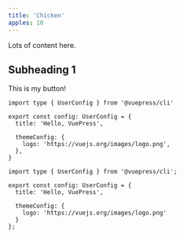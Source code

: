 ```yaml
---
title: 'Chicken'
apples: 10
---
```


Lots of content here.

## Subheading 1

This is my button!

```ts{1,6-8}
import type { UserConfig } from '@vuepress/cli'

export const config: UserConfig = {
  title: 'Hello, VuePress',

  themeConfig: {
    logo: 'https://vuejs.org/images/logo.png',
  },
}
```

```ts:no-line-numbers
import type { UserConfig } from '@vuepress/cli';

export const config: UserConfig = {
  title: 'Hello, VuePress',

  themeConfig: {
    logo: 'https://vuejs.org/images/logo.png'
  }
};
```

